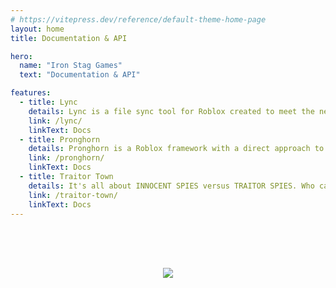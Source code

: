 ```yaml
---
# https://vitepress.dev/reference/default-theme-home-page
layout: home
title: Documentation & API

hero:
  name: "Iron Stag Games"
  text: "Documentation & API"

features:
  - title: Lync
    details: Lync is a file sync tool for Roblox created to meet the needs of the dev community and to improve maintainability over similar tools.
    link: /lync/
    linkText: Docs
  - title: Pronghorn
    details: Pronghorn is a Roblox framework with a direct approach to Module scripting that facilitates rapid development.
    link: /pronghorn/
    linkText: Docs
  - title: Traitor Town
    details: It's all about INNOCENT SPIES versus TRAITOR SPIES. Who can you trust, and who is out to fill you with bullets?
    link: /traitor-town/
    linkText: Docs
---
```

<br><br><br><center><a href="https://github.com/Iron-Stag-Games/Iron-Stag-Games.github.io/actions/workflows/deploy.yml"><img src="https://github.com/Iron-Stag-Games/Iron-Stag-Games.github.io/actions/workflows/deploy.yml/badge.svg"></a></center>
